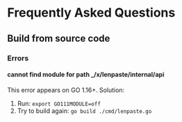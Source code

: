 # Frequently Asked Questions
## Build from source code
### Errors
#### cannot find module for path _/x/lenpaste/internal/api
This error appears on GO 1.16+. Solution:
1. Run: `export GO111MODULE=off`
2. Try to build again: `go build ./cmd/lenpaste.go`
